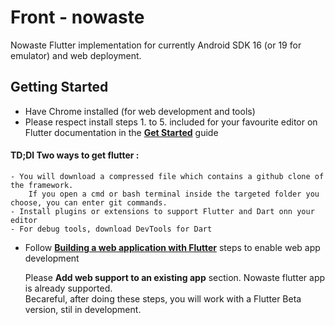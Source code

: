 # Front - nowaste

Nowaste Flutter implementation for currently Android SDK 16 (or 19 for emulator) and web deployment.

## Getting Started
* Have Chrome installed (for web development and tools)
* Please respect install steps 1. to 5. included for your favourite editor on Flutter documentation in the [**Get Started**](https://flutter.dev/docs/get-started/install) guide
#### TD;Dl Two ways to get flutter :

    - You will download a compressed file which contains a github clone of the framework. 
        If you open a cmd or bash terminal inside the targeted folder you choose, you can enter git commands.
    - Install plugins or extensions to support Flutter and Dart onn your editor
    - For debug tools, download DevTools for Dart

* Follow [**Building a web application with Flutter**](https://flutter.dev/docs/get-started/web) steps to enable web app development

    Please **Add web support to an existing app** section. Nowaste flutter app is already supported.<br/>
    Becareful, after doing these steps, you will work with a Flutter Beta version, stil in development.


#


